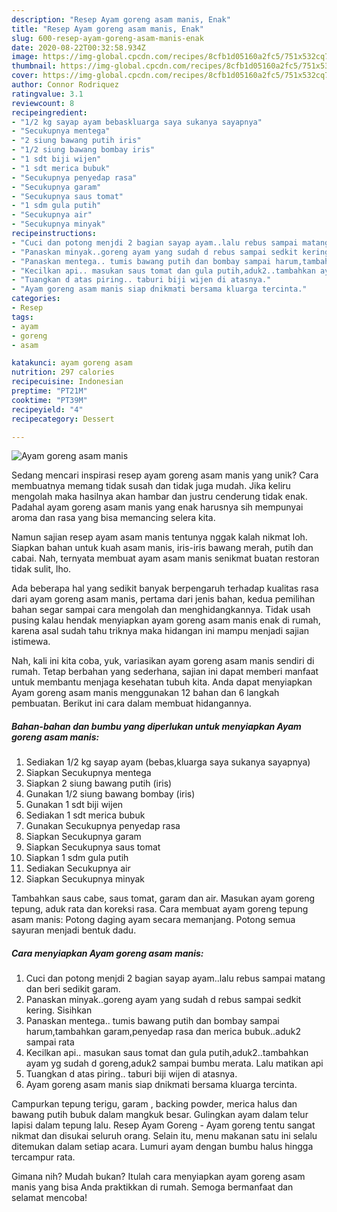 ```yaml
---
description: "Resep Ayam goreng asam manis, Enak"
title: "Resep Ayam goreng asam manis, Enak"
slug: 600-resep-ayam-goreng-asam-manis-enak
date: 2020-08-22T00:32:58.934Z
image: https://img-global.cpcdn.com/recipes/8cfb1d05160a2fc5/751x532cq70/ayam-goreng-asam-manis-foto-resep-utama.jpg
thumbnail: https://img-global.cpcdn.com/recipes/8cfb1d05160a2fc5/751x532cq70/ayam-goreng-asam-manis-foto-resep-utama.jpg
cover: https://img-global.cpcdn.com/recipes/8cfb1d05160a2fc5/751x532cq70/ayam-goreng-asam-manis-foto-resep-utama.jpg
author: Connor Rodriquez
ratingvalue: 3.1
reviewcount: 8
recipeingredient:
- "1/2 kg sayap ayam bebaskluarga saya sukanya sayapnya"
- "Secukupnya mentega"
- "2 siung bawang putih iris"
- "1/2 siung bawang bombay iris"
- "1 sdt biji wijen"
- "1 sdt merica bubuk"
- "Secukupnya penyedap rasa"
- "Secukupnya garam"
- "Secukupnya saus tomat"
- "1 sdm gula putih"
- "Secukupnya air"
- "Secukupnya minyak"
recipeinstructions:
- "Cuci dan potong menjdi 2 bagian sayap ayam..lalu rebus sampai matang dan beri sedikit garam."
- "Panaskan minyak..goreng ayam yang sudah d rebus sampai sedkit kering. Sisihkan"
- "Panaskan mentega.. tumis bawang putih dan bombay sampai harum,tambahkan garam,penyedap rasa dan merica bubuk..aduk2 sampai rata"
- "Kecilkan api.. masukan saus tomat dan gula putih,aduk2..tambahkan ayam yg sudah d goreng,aduk2 sampai bumbu merata. Lalu matikan api"
- "Tuangkan d atas piring.. taburi biji wijen di atasnya."
- "Ayam goreng asam manis siap dnikmati bersama kluarga tercinta."
categories:
- Resep
tags:
- ayam
- goreng
- asam

katakunci: ayam goreng asam 
nutrition: 297 calories
recipecuisine: Indonesian
preptime: "PT21M"
cooktime: "PT39M"
recipeyield: "4"
recipecategory: Dessert

---
```



![Ayam goreng asam manis](https://img-global.cpcdn.com/recipes/8cfb1d05160a2fc5/751x532cq70/ayam-goreng-asam-manis-foto-resep-utama.jpg)

Sedang mencari inspirasi resep ayam goreng asam manis yang unik? Cara membuatnya memang tidak susah dan tidak juga mudah. Jika keliru mengolah maka hasilnya akan hambar dan justru cenderung tidak enak. Padahal ayam goreng asam manis yang enak harusnya sih mempunyai aroma dan rasa yang bisa memancing selera kita.

Namun sajian resep ayam asam manis tentunya nggak kalah nikmat loh. Siapkan bahan untuk kuah asam manis, iris-iris bawang merah, putih dan cabai. Nah, ternyata membuat ayam asam manis senikmat buatan restoran tidak sulit, lho.

Ada beberapa hal yang sedikit banyak berpengaruh terhadap kualitas rasa dari ayam goreng asam manis, pertama dari jenis bahan, kedua pemilihan bahan segar sampai cara mengolah dan menghidangkannya. Tidak usah pusing kalau hendak menyiapkan ayam goreng asam manis enak di rumah, karena asal sudah tahu triknya maka hidangan ini mampu menjadi sajian istimewa.


Nah, kali ini kita coba, yuk, variasikan ayam goreng asam manis sendiri di rumah. Tetap berbahan yang sederhana, sajian ini dapat memberi manfaat untuk membantu menjaga kesehatan tubuh kita. Anda dapat menyiapkan Ayam goreng asam manis menggunakan 12 bahan dan 6 langkah pembuatan. Berikut ini cara dalam membuat hidangannya.

<!--inarticleads1-->

##### Bahan-bahan dan bumbu yang diperlukan untuk menyiapkan Ayam goreng asam manis:

1. Sediakan 1/2 kg sayap ayam (bebas,kluarga saya sukanya sayapnya)
1. Siapkan Secukupnya mentega
1. Siapkan 2 siung bawang putih (iris)
1. Gunakan 1/2 siung bawang bombay (iris)
1. Gunakan 1 sdt biji wijen
1. Sediakan 1 sdt merica bubuk
1. Gunakan Secukupnya penyedap rasa
1. Siapkan Secukupnya garam
1. Siapkan Secukupnya saus tomat
1. Siapkan 1 sdm gula putih
1. Sediakan Secukupnya air
1. Siapkan Secukupnya minyak


Tambahkan saus cabe, saus tomat, garam dan air. Masukan ayam goreng tepung, aduk rata dan koreksi rasa. Cara membuat ayam goreng tepung asam manis: Potong daging ayam secara memanjang. Potong semua sayuran menjadi bentuk dadu. 

<!--inarticleads2-->

##### Cara menyiapkan Ayam goreng asam manis:

1. Cuci dan potong menjdi 2 bagian sayap ayam..lalu rebus sampai matang dan beri sedikit garam.
1. Panaskan minyak..goreng ayam yang sudah d rebus sampai sedkit kering. Sisihkan
1. Panaskan mentega.. tumis bawang putih dan bombay sampai harum,tambahkan garam,penyedap rasa dan merica bubuk..aduk2 sampai rata
1. Kecilkan api.. masukan saus tomat dan gula putih,aduk2..tambahkan ayam yg sudah d goreng,aduk2 sampai bumbu merata. Lalu matikan api
1. Tuangkan d atas piring.. taburi biji wijen di atasnya.
1. Ayam goreng asam manis siap dnikmati bersama kluarga tercinta.


Campurkan tepung terigu, garam , backing powder, merica halus dan bawang putih bubuk dalam mangkuk besar. Gulingkan ayam dalam telur lapisi dalam tepung lalu. Resep Ayam Goreng - Ayam goreng tentu sangat nikmat dan disukai seluruh orang. Selain itu, menu makanan satu ini selalu ditemukan dalam setiap acara. Lumuri ayam dengan bumbu halus hingga tercampur rata. 

Gimana nih? Mudah bukan? Itulah cara menyiapkan ayam goreng asam manis yang bisa Anda praktikkan di rumah. Semoga bermanfaat dan selamat mencoba!
